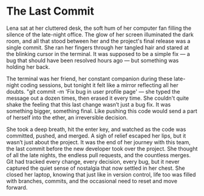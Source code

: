 # The Last Commit

Lena sat at her cluttered desk, the soft hum of her computer fan filling the silence of the late-night office. The glow of her screen illuminated the dark room, and all that stood between her and the project's final release was a single commit. She ran her fingers through her tangled hair and stared at the blinking cursor in the terminal. It was supposed to be a simple fix — a bug that should have been resolved hours ago — but something was holding her back.

The terminal was her friend, her constant companion during these late-night coding sessions, but tonight it felt like a mirror reflecting all her doubts. "git commit -m 'Fix bug in user profile page' — she typed the message out a dozen times, then erased it every time. She couldn't quite shake the feeling that this last change wasn’t just a bug fix. It was something bigger, something final. Like pushing this code would send a part of herself into the ether, an irreversible decision.

She took a deep breath, hit the enter key, and watched as the code was committed, pushed, and merged. A sigh of relief escaped her lips, but it wasn’t just about the project. It was the end of her journey with this team, the last commit before the new developer took over the project. She thought of all the late nights, the endless pull requests, and the countless merges. Git had tracked every change, every decision, every bug, but it never captured the quiet sense of nostalgia that now settled in her chest. She closed her laptop, knowing that just like in version control, life too was filled with branches, commits, and the occasional need to reset and move forward.